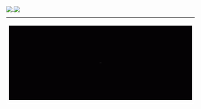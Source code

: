 <a href="https://github.com/anuraghazra/github-readme-stats">
  <img height=200 align="center" src="https://github-readme-stats.vercel.app/api?username=ElvisMw&show_icons=true&theme=transparent&include_all_commits=true&text_color=ffffff&title_color=ffffff" />
 </a>

<a href="https://github.com/anuraghazra/convoychat">
  <img height=200 align="center" src="https://github-readme-stats.vercel.app/api/top-langs?username=ElvisMw&layout=compact&langs_count=8&card_width=320true&theme=transparent&include_all_commits=true&text_color=ffffff&title_color=ffffff"/>
</a>
<hr>

<div style="border: 2px solid white; border-radius: 7px; padding: 5px; display: inline-block;">
    <img src="gif/shakee.gif" alt="duty" width="1000" height="200">
</div>

